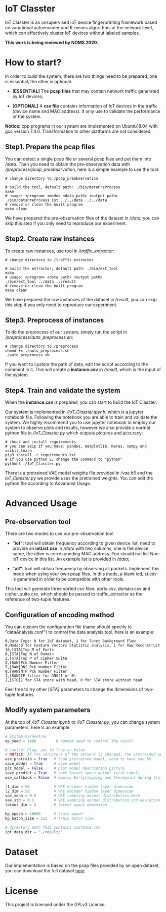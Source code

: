 # IoT Classter

IoT Classter is an unsupervised IoT device fingerprinting framework based on variational autoencoder and K-means algorithms at the network level, which can effectively cluster IoT devices without labeled samples.

**This work is being reviewed by NOMS 2020.**

# How to start?

In order to build the system, there are two things need to be prepared, one is essential, the other is optional.

* **[ESSENTIAL]** The **pcap files** that may contain network traffic generated by IoT devices;

* **[OPTIONAL]** A **csv file** contains information of IoT devices in the traffic (device name and MAC address). It only use to validate the performance of the system.

**Notice:** cpp programs in our system are implemented on Ubuntu18.04 with gcc version 7.4.0. Transformation to other platforms are not considered.

## Step1. Prepare the pcap files

You can detect a single pcap file or several pcap files and put them into */data*. Then you need to obtain the pre-observation data with */preprocess/pcap_preobservation*, here is a simple example to use the tool:

```shell
# change directory to /pcap_preobservation

# build the tool, default path: ./bin/dataPreProcess
make
# usage: <program> <mode> <data path> <output path>
./bin/dataPreProcess iot ../../data ../../data
# remove or clean the built program
make clean
```

We have prepared the pre-observation files of the dataset in */data*, you can skip this step if you only need to reproduce our experiment.

## Step2. Create raw instances

To create raw instances, use tool in */traffic_extractor*:

```shell
# change directory to /traffic_extractor

# build the extractor, default path: ./bin/ext_tool
make
# usage: <program> <data path> <output path>
./bin/ext_tool ../data ../result
# remove or clean the built program
make clean
```

We have prepared the raw instances of the dataset in */result*, you can skip this step if you only need to reproduce our experiment.

## Step3. Preprocess of instances

To do the preprocess of our system, simply run the script in */preprocess/auto_preprocess.sh*:

```shell
# change directory to /preprocess
chmod +x ./auto_preprocess.sh
./auto_preprocess.sh
```

If you want to custom the path of data, edit the script according to the comment in it. This will create a **instance.csv** in */result*, which is the input of the system.

## Step4. Train and validate the system

When the **instance.csv** is prepared, you can start to build the IoT Classter.

Our system is implemented in */IoT_Classter.ipynb*, which is a jupyter notebook file. Following the notebook you are able to train and validate the system. We highly recommend you to use jupyter notebook to employ our system to observe plots and results, however we also provide a normal python file in */IoT_Classter.py* which outputs pictures and accuracy:

```shell
# check and install requirements
# you can skip if you have: pandas, matplotlib, Keras, numpy and scikit_learn
pip3 install -r requirements.txt
# if you use python 2, change the command to "python"
python3 ./IoT_Classter.py
```

There is a pretrained VAE model weights file provided in */vae.h5* and the *IoT_Classter.py* we provide uses the pretrained weights. You can edit the python file according to Advanced Usage.

# Advanced Usage

## Pre-observation tool

There are two modes to use our pre-observation tool:

* **"iot"**: tool will obtain frequency according to given device list, need to provide an **iotList.csv** in */data* with two columns, one is the device name, the other is corresponding MAC address. You should not list Non-IoT device in this list. An example list is provided in */data*;

* **"all"**: tool will obtain frequency by observing all packets. Implement this mode when using your own pcap files. In this mode, a blank iotList.csv is generated in order to be compatible with other tools.

This tool will generate three sorted csv files: ports.csv, domain.csv and cipher_suite.csv, which should be passed to traffic_extractor as the reference of two-tuple features.

## Configuration of encoding method

You can custom the configuration file (name should specify to "dataAnalysis.conf") to control the data analysis tool, here is an example:

```
0,Data Type: 0 for IoT dataset, 1 for Tunet Background Flow
0,Mode:0 for Feature Vectors Statistic analysis, 1 for Raw Reconstruct
16,[STA]Top M of Ports
8,[STA]Top N of Domain
2,[STA]Top P of Cipher Suite
5,[RAW]Pck Number Filter
5,[RAW]DNS Pck Number Filter
0,[RAW]NTP Pck Number Filter
1,[RAW]IP filter for DNS(1 or 0)
1,[STO]1 for STA store with head, 0 for STA store without head
```

Feel free to try other [STA] parameters to change the dimensions of two-tuple features.

## Modify system parameters

At the top of */IoT_Classter.ipynb* or */IoT_Classter.py*, you can change system parameters, here is an example:

```python
# Ststem Parametres
np_seed = 1998         # random seed to control the result

# Control Flag, set to True or False
# NOTICE: If the structure of the network is changed, the pretrained weight can't be employed 
use_pretrain = True   # load pretrained model, need to have vae.h5
save_model = True     # save model
plt_model = False     # plot model description picture
save_predict = True   # save latent space output (with label)
use_callback = False  # employ Earlystopping and Checkpoint during training

l1_dim = 50           # VAE encoder hidden layer dimension
l2_dim = 50           # VAE decoder hidden layer dimension
vae_mean = 0.0        # VAE sampling normal distribution mean
vae_std = 0.3         # VAE sampling normal distribution std deviation
latent_dim = 3        # latent space dimension

hp_epoch = 10000      # train epoch
hp_batch_size = 512   # train batch size

# directory path that contains instance.csv
iot_data_dir = "./result/"
```

# Dataset

Our implementation is based on the pcap files provided by an open dataset, you can download the full dataset [here](https://iotanalytics.unsw.edu.au/iottraces).

# License

This project is licensed under the GPLv3 License.